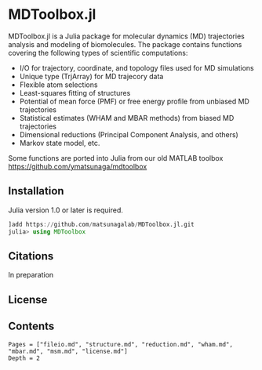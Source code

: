 # MDToolbox.jl

MDToolbox.jl is a Julia package for molecular dynamics (MD) trajectories analysis and modeling of biomolecules. The package contains functions covering the following types of scientific computations:

- I/O for trajectory, coordinate, and topology files used for MD simulations
- Unique type (TrjArray) for MD trajecory data
- Flexible atom selections
- Least-squares fitting of structures
- Potential of mean force (PMF) or free energy profile from unbiased MD trajectories
- Statistical estimates (WHAM and MBAR methods) from biased MD trajectories
- Dimensional reductions (Principal Component Analysis, and others)
- Markov state model, etc. 

Some functions are ported into Julia from our old MATLAB toolbox https://github.com/ymatsunaga/mdtoolbox

## Installation

Julia version 1.0 or later is required.

```julia
]add https://github.com/matsunagalab/MDToolbox.jl.git
julia> using MDToolbox
```

## Citations

In preparation

## License



## Contents

```@contents
Pages = ["fileio.md", "structure.md", "reduction.md", "wham.md", "mbar.md", "msm.md", "license.md"]
Depth = 2
```


